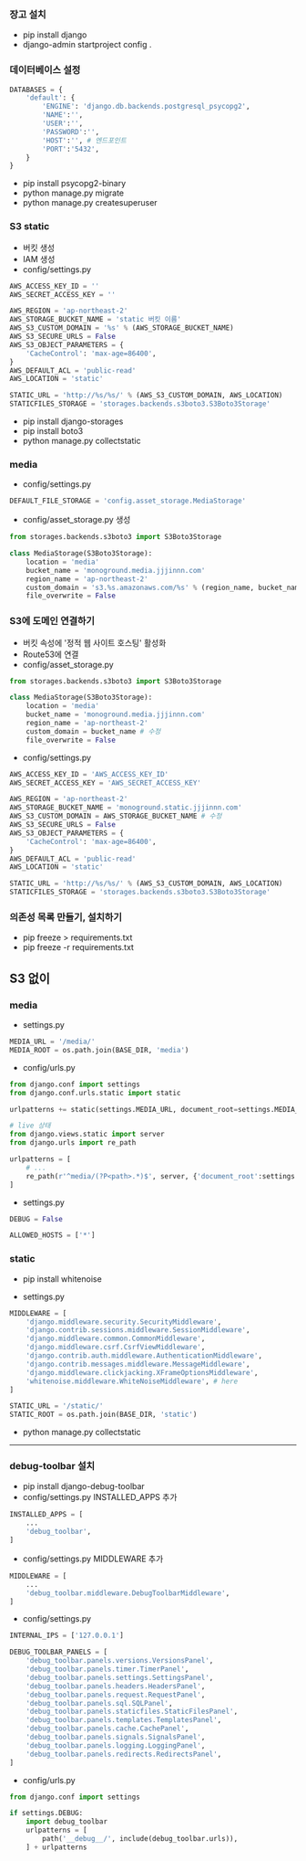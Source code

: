 ### 장고 설치
- pip install django
- django-admin startproject config .

### 데이터베이스 설정
```python
DATABASES = {
    'default': {
        'ENGINE': 'django.db.backends.postgresql_psycopg2',
        'NAME':'',
        'USER':'',
        'PASSWORD':'',
        'HOST':'', # 엔드포인트
        'PORT':'5432',
    }
}
```
- pip install psycopg2-binary
- python manage.py migrate
- python manage.py createsuperuser

### S3 static
- 버킷 생성
- IAM 생성
- config/settings.py
```python
AWS_ACCESS_KEY_ID = ''
AWS_SECRET_ACCESS_KEY = ''

AWS_REGION = 'ap-northeast-2'
AWS_STORAGE_BUCKET_NAME = 'static 버킷 이름'
AWS_S3_CUSTOM_DOMAIN = '%s' % (AWS_STORAGE_BUCKET_NAME)
AWS_S3_SECURE_URLS = False
AWS_S3_OBJECT_PARAMETERS = {
    'CacheControl': 'max-age=86400',
}
AWS_DEFAULT_ACL = 'public-read'
AWS_LOCATION = 'static'

STATIC_URL = 'http://%s/%s/' % (AWS_S3_CUSTOM_DOMAIN, AWS_LOCATION)
STATICFILES_STORAGE = 'storages.backends.s3boto3.S3Boto3Storage'
```
- pip install django-storages
- pip install boto3
- python manage.py collectstatic

### media
- config/settings.py
```python
DEFAULT_FILE_STORAGE = 'config.asset_storage.MediaStorage'
```
- config/asset_storage.py 생성
```python
from storages.backends.s3boto3 import S3Boto3Storage

class MediaStorage(S3Boto3Storage):
    location = 'media'
    bucket_name = 'monoground.media.jjjinnn.com'
    region_name = 'ap-northeast-2'
    custom_domain = 's3.%s.amazonaws.com/%s' % (region_name, bucket_name)
    file_overwrite = False
```

### S3에 도메인 연결하기
- 버킷 속성에 '정적 웹 사이트 호스팅' 활성화
- Route53에 연결
- config/asset_storage.py
```python
from storages.backends.s3boto3 import S3Boto3Storage

class MediaStorage(S3Boto3Storage):
    location = 'media'
    bucket_name = 'monoground.media.jjjinnn.com'
    region_name = 'ap-northeast-2'
    custom_domain = bucket_name # 수정
    file_overwrite = False
```
- config/settings.py
```python
AWS_ACCESS_KEY_ID = 'AWS_ACCESS_KEY_ID'
AWS_SECRET_ACCESS_KEY = 'AWS_SECRET_ACCESS_KEY'

AWS_REGION = 'ap-northeast-2'
AWS_STORAGE_BUCKET_NAME = 'monoground.static.jjjinnn.com'
AWS_S3_CUSTOM_DOMAIN = AWS_STORAGE_BUCKET_NAME # 수정
AWS_S3_SECURE_URLS = False
AWS_S3_OBJECT_PARAMETERS = {
    'CacheControl': 'max-age=86400',
}
AWS_DEFAULT_ACL = 'public-read'
AWS_LOCATION = 'static'

STATIC_URL = 'http://%s/%s/' % (AWS_S3_CUSTOM_DOMAIN, AWS_LOCATION)
STATICFILES_STORAGE = 'storages.backends.s3boto3.S3Boto3Storage'
```

### 의존성 목록 만들기, 설치하기
- pip freeze > requirements.txt
- pip freeze -r requirements.txt

## S3 없이
### media
- settings.py
```python
MEDIA_URL = '/media/'
MEDIA_ROOT = os.path.join(BASE_DIR, 'media')
```
- config/urls.py
```python
from django.conf import settings
from django.conf.urls.static import static

urlpatterns += static(settings.MEDIA_URL, document_root=settings.MEDIA_ROOT)

# live 상태
from django.views.static import server
from django.urls import re_path

urlpatterns = [
    # ...
    re_path(r'^media/(?P<path>.*)$', server, {'document_root':settings.MEDIA_ROOT}),
]
```
- settings.py
```python
DEBUG = False

ALLOWED_HOSTS = ['*']
```

### static
- pip install whitenoise

- settings.py
```python
MIDDLEWARE = [
    'django.middleware.security.SecurityMiddleware',
    'django.contrib.sessions.middleware.SessionMiddleware',
    'django.middleware.common.CommonMiddleware',
    'django.middleware.csrf.CsrfViewMiddleware',
    'django.contrib.auth.middleware.AuthenticationMiddleware',
    'django.contrib.messages.middleware.MessageMiddleware',
    'django.middleware.clickjacking.XFrameOptionsMiddleware',
    'whitenoise.middleware.WhiteNoiseMiddleware', # here
]

STATIC_URL = '/static/'
STATIC_ROOT = os.path.join(BASE_DIR, 'static')
```

- python manage.py collectstatic

<hr>

### debug-toolbar 설치
- pip install django-debug-toolbar
- config/settings.py INSTALLED_APPS 추가
```python
INSTALLED_APPS = [
    ...
    'debug_toolbar',
]
```
- config/settings.py MIDDLEWARE 추가
```python
MIDDLEWARE = [
    ...
    'debug_toolbar.middleware.DebugToolbarMiddleware',
]
```
- config/settings.py
```python
INTERNAL_IPS = ['127.0.0.1']

DEBUG_TOOLBAR_PANELS = [
    'debug_toolbar.panels.versions.VersionsPanel',
    'debug_toolbar.panels.timer.TimerPanel',
    'debug_toolbar.panels.settings.SettingsPanel',
    'debug_toolbar.panels.headers.HeadersPanel',
    'debug_toolbar.panels.request.RequestPanel',
    'debug_toolbar.panels.sql.SQLPanel',
    'debug_toolbar.panels.staticfiles.StaticFilesPanel',
    'debug_toolbar.panels.templates.TemplatesPanel',
    'debug_toolbar.panels.cache.CachePanel',
    'debug_toolbar.panels.signals.SignalsPanel',
    'debug_toolbar.panels.logging.LoggingPanel',
    'debug_toolbar.panels.redirects.RedirectsPanel',
]
```
- config/urls.py
```python
from django.conf import settings

if settings.DEBUG:
    import debug_toolbar
    urlpatterns = [
        path('__debug__/', include(debug_toolbar.urls)),
    ] + urlpatterns
```
